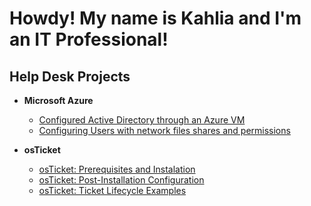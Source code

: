 <h1>Howdy! My name is Kahlia and I'm an <b>IT Professional!</B> </H1>

<h2>Help Desk Projects</h2>

- <b>Microsoft Azure</b>
  - [Configured Active Directory through an Azure VM](https://github.com/kjonet/AD-Deployment.git)
  - [Configuring Users with network files shares and permissions](https://github.com/kjonet/NetworkFile-Shareslab.git)

- <b>osTicket</b>
  - [osTicket: Prerequisites and Instalation](https://github.com/kjonet/osTicketsPrerequisite.git)
  - [osTicket: Post-Installation Configuration](https://github.com/kjonet/osTicket-PostConfiguration-.git)
  - [osTicket: Ticket Lifecycle Examples](https://github.com/kjonet/osTicket-LifeCycle.git)


